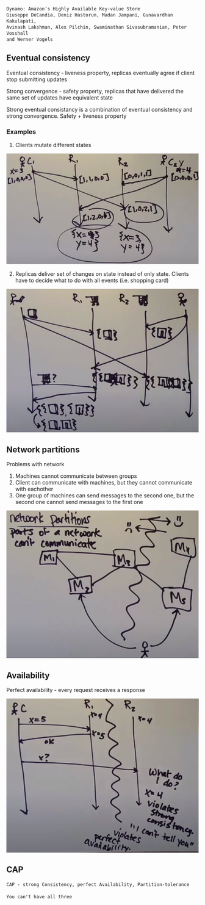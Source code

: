 ```
Dynamo: Amazon’s Highly Available Key-value Store 
Giuseppe DeCandia, Deniz Hastorun, Madan Jampani, Gunavardhan Kakulapati,
Avinash Lakshman, Alex Pilchin, Swaminathan Sivasubramanian, Peter Vosshall
and Werner Vogels 
```

## Eventual consistency

Eventual consistency - liveness property, replicas eventually agree if client stop submitting updates

Strong convergence - safety property, replicas that have delivered the same set of updates have equivalent state

Strong eventual consistancy is a combination of eventual consistency and strong convergence. Safety + liveness property

### Examples 

1. Clients mutate different states

![alt_text](images/different_states.png "image_tooltip")

2. Replicas deliver set of changes on state instead of only state. 
Clients have to decide what to do with all events (i.e. shopping card)

![alt_text](images/sequence_of_state_changes.png "image_tooltip")

## Network partitions

Problems with network

1. Machines cannot communicate between groups
2. Client can communicate with machines, but they cannot communicate with eachother
3. One group of machines can send messages to the second one, but the second one cannot send messages to the first one

![alt_text](images/network_partitions.png "image_tooltip")

## Availability

Perfect availability - every request receives a response

![alt_text](images/availability.png "image_tooltip")

## CAP

```
CAP - strong Consistency, perfect Availability, Partition-tolerance

You can't have all three
```

